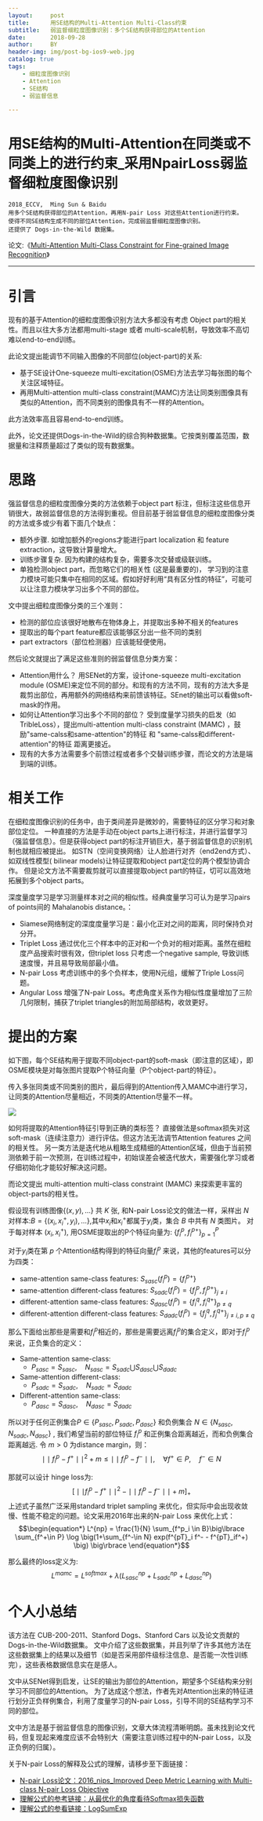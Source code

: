 ```yaml
---
layout:     post
title:      用SE结构的Multi-Attention Multi-Class约束
subtitle:   弱监督细粒度图像识别：多个SE结构获得部位的Attention
date:       2018-09-28
author:     BY
header-img: img/post-bg-ios9-web.jpg
catalog: true
tags:
    - 细粒度图像识别
    - Attention
    - SE结构
    - 弱监督信息

---
```


# 用SE结构的Multi-Attention在同类或不同类上的进行约束_采用NpairLoss弱监督细粒度图像识别
    2018_ECCV,  Ming Sun & Baidu
    用多个SE结构获得部位的Attention，再用N-pair Loss 对这些Attention进行约束。
    使得不同SE结构生成不同的部位Attention，完成弱监督细粒度图像识别。
    还提供了 Dogs-in-the-Wild 数据集。

论文:《[Multi-Attention Multi-Class Constraint for Fine-grained Image Recognition](https://arxiv.org/pdf/1806.05372v1.pdf)》
 
---

# 引言

现有的基于Attention的细粒度图像识别方法大多都没有考虑 Object part的相关性。而且以往大多方法都用multi-stage 或者 multi-scale机制，导致效率不高切难以end-to-end训练。

此论文提出能调节不同输入图像的不同部位(object-part)的关系:

- 基于SE设计One-squeeze multi-excitation(OSME)方法去学习每张图的每个关注区域特征。
- 再用Multi-attention multi-class constraint(MAMC)方法让同类别图像具有类似的Attention，而不同类别的图像具有不一样的Attention。

此方法效率高且容易end-to-end训练。

此外，论文还提供Dogs-in-the-Wild的综合狗种数据集。它按类别覆盖范围，数据量和注释质量超过了类似的现有数据集。


# 思路


强监督信息的细粒度图像分类的方法依赖于object part 标注，但标注这些信息开销很大，故弱监督信息的方法得到重视。但目前基于弱监督信息的细粒度图像分类的方法或多或少有着下面几个缺点：

- 额外步骤. 如增加额外的regions才能进行part localization 和 feature extraction，这导致计算量增大。
- 训练步骤复杂. 因为构建的结构复杂，需要多次交替或级联训练。
- 单独检测object part，而忽略它们的相关性 (这是最重要的)， 学习到的注意力模块可能只集中在相同的区域。假如好好利用“具有区分性的特征”，可能可以让注意力模块学习出多个不同的部位。

文中提出细粒度图像分类的三个准则：

- 检测的部位应该很好地散布在物体身上，并提取出多种不相关的features
- 提取出的每个part feature都应该能够区分出一些不同的类别
- part extractors（部位检测器）应该能轻便使用。

然后论文就提出了满足这些准则的弱监督信息分类方案：

- Attention用什么？ 用SENet的方案，设计one-squeeze multi-excitation module (OSME)来定位不同的部分。和现有的方法不同，现有的方法大多是裁剪出部位，再用额外的网络结构来前馈该特征。SEnet的输出可以看做soft-mask的作用。
- 如何让Attention学习出多个不同的部位？ 受到度量学习损失的启发（如TribleLoss），提出multi-attention multi-class constraint (MAMC) ，鼓励"same-calss和same-attention"的特征 和 "same-calss和different-attention"的特征 距离更接近。
- 现有的大多方法需要多个前馈过程或者多个交替训练步骤，而论文的方法是端到端的训练。


# 相关工作

在细粒度图像识别的任务中，由于类间差异是微妙的，需要特征的区分学习和对象部位定位。 一种直接的方法是手动在object parts上进行标注，并进行监督学习（强监督信息）。但是获得object part的标注开销巨大，基于弱监督信息的识别机制也就相应被提出。 如STN（空间变换网络）让人脸进行对齐（end2end方式）、如双线性模型( bilinear models)让特征提取和object part定位的两个模型协调合作。 但是论文方法不需要裁剪就可以直接提取object part的特征，切可以高效地拓展到多个object parts。

深度量度学习是学习测量样本对之间的相似性。经典度量学习可认为是学习pairs of points间的 Mahalanobis distance。：

- Siamese网络制定的深度度量学习是：最小化正对之间的距离，同时保持负对分开。
- Triplet Loss 通过优化三个样本中的正对和一个负对的相对距离。虽然在细粒度产品搜索时很有效，但triplet loss 只考虑一个negative sample, 导致训练速度慢，并且易导致局部最小值。 
- N-pair Loss 考虑训练中的多个负样本，使用N元组，缓解了Triple Loss问题。
- Angular Loss 增强了N-pair Loss。考虑角度关系作为相似性度量增加了三阶几何限制，捕获了triplet triangles的附加局部结构，收敛更好。


# 提出的方案

如下图，每个SE结构用于提取不同object-part的soft-mask（即注意的区域），即OSME模块是对每张图片提取P个特征向量（P个object-part的特征）。 

传入多张同类或不同类别的图片，最后得到的Attention传入MAMC中进行学习，让同类的Attention尽量相近，不同类的Attention尽量不一样。

![](https://github.com/luonango/luonango.github.io/raw/master/img/pictures/MAMC_overview_pig1.png)

如何将提取的Attention特征引导到正确的类标签？ 直接做法是softmax损失对这soft-mask（连续注意力）进行评估。但这方法无法调节Attention features 之间的相关性。 另一类方法是迭代地从粗略生成精细的Attention区域，但由于当前预测依赖于前一次预测，在训练过程中，初始误差会被迭代放大，需要强化学习或者仔细初始化才能较好解决这问题。

而论文提出 multi-attention multi-class constraint (MAMC) 来探索更丰富的object-parts的相关性。

假设现有训练图像$\{(x,y),...\}$ 共 $K$ 张, 和N-pair Loss论文的做法一样，采样出 $N$ 对样本:$B=\{(x_i,x^+_i,y_i),...\}$,其中$x_i$和$x^+_i$都属于$y_i$类，集合 $B$ 中共有 $N$ 类图片。 对于每对样本 $(x_i,x^+_i)$, 用OSME提取出的P个特征向量为: $\{f^p_i,f^{p+}_i\}^P_{p=1}$

对于$y_i$类在第 $p$ 个Attention结构得到的特征向量$f^p_i$ 来说，其他的features可以分为四类：

- same-attention same-class features: $S_{sasc}(f^p_i)=\{f^{p+}_i\}$
- same-attention different-class features: $S_{sadc}(f^p_i)=\{f^p_j, f^{p+}_j\}_{j \neq i}$
- different-attention same-class features: $S_{dasc}(f^p_i)=\{f^q_i, f^{q+}_i\}_{p \neq q}$
- different-attention different-class features: $S_{dadc}(f^p_i)=\{f^q_j, f^{q+}_j\}_{j\neq i , p \neq q}$


那么下面给出那些是需要和$f^p_i$相近的，那些是需要远离$f^p_i$的集合定义，即对于$f^p_i$来说，正负集合的定义：

- Same-attention same-class:
    + $P_{sasc}=S_{sasc},\quad N_{sasc}=S_{sadc} \bigcup S_{dasc}\bigcup S_{dadc}$
- Same-attention different-class:
    + $P_{sadc}=S_{sadc},\quad N_{sadc}=S_{dadc}$
- Different-attention same-class:
    + $P_{dasc}=S_{dasc},\quad N_{dasc}=S_{dadc}$

所以对于任何正例集合$P\in \{P_{sasc},P_{sadc},P_{dasc}\}$ 和负例集合 $N\in \{N_{sasc},N_{sadc},N_{dasc}\}$ , 我们希望当前的部位特征 $f^p_i$ 和正例集合距离越近，而和负例集合距离越远. 令 $m > 0$ 为distance margin，则：
$$
\mid\mid f^p_i - f^+\mid\mid^2 + m \leq \mid\mid f^p_i - f^-\mid\mid,\quad \forall f^+ \in P,\quad f^- \in N
$$

那就可以设计 hinge loss为:
$$\begin{equation*}
\big[\mid\mid f^p_i - f^+\mid\mid^2 -  \mid\mid f^p_i - f^-\mid\mid + m \big]_+
\end{equation*}$$
上述式子虽然广泛采用standard triplet sampling 来优化，但实际中会出现收敛慢、性能不稳定的问题。论文采用2016年出来的N-pair Loss 来优化上式：
$$\begin{equation*}
L^{np} = \frac{1}{N} \sum_{f^p_i \in B}\big\lbrace \sum_{f^+\in P} \log \big(1+\sum_{f^-\in N} exp(f^{pT}_i f^- - f^{pT}_if^+) \big)  \big\rbrace
\end{equation*}$$

那么最终的loss定义为:
$$\begin{equation*}
L^{mamc}=L^{softmax} + \lambda \big(L^{np}_{sasc} + L^{np}_{sadc}+ L^{np}_{dasc} \big)
\end{equation*}$$


# 个人小总结

该方法在 CUB-200-2011、Stanford Dogs、Stanford Cars 以及论文贡献的Dogs-in-the-Wild数据集。 文中介绍了这些数据集，并且列举了许多其他方法在这些数据集上的结果以及细节（如是否采用部件级标注信息、是否能一次性训练完），这些表格数据信息实在是感人。

文中从SENet得到启发，让SE的输出为部位的Attention，期望多个SE结构来分别学习不同部位的Attention。 为了达成这个想法，作者先对Attention出来的特征进行划分正负样例集合，利用了度量学习的N-pair Loss，引导不同的SE结构学习不同的部位。

文中方法是基于弱监督信息的图像识别，文章大体流程清晰明朗。虽未找到论文代码，但复现起来难度应该不会特别大（需要注意训练过程中的N-pair Loss，以及正负例的归属）。


关于N-pair Loss的解释及公式的理解，请移步至下面链接：

- [N-pair Loss论文：2016_nips_Improved Deep Metric Learning with Multi-class N-pair Loss Objective](http://www.nec-labs.com/uploads/images/Department-Images/MediaAnalytics/papers/nips16_npairmetriclearning.pdf)
- [理解公式的参考链接：从最优化的角度看待Softmax损失函数](https://zhuanlan.zhihu.com/p/45014864)
- [理解公式的参看链接：LogSumExp](https://en.wikipedia.org/wiki/LogSumExp)
